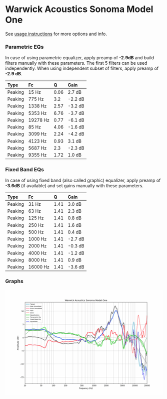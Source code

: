 # Warwick Acoustics Sonoma Model One
See [usage instructions](https://github.com/jaakkopasanen/AutoEq#usage) for more options and info.

### Parametric EQs
In case of using parametric equalizer, apply preamp of **-2.9dB** and build filters manually
with these parameters. The first 5 filters can be used independently.
When using independent subset of filters, apply preamp of **-2.9 dB**.

| Type    | Fc       |    Q | Gain    |
|:--------|:---------|:-----|:--------|
| Peaking | 15 Hz    | 0.06 | 2.7 dB  |
| Peaking | 775 Hz   | 3.2  | -2.2 dB |
| Peaking | 1338 Hz  | 2.57 | -3.2 dB |
| Peaking | 5353 Hz  | 6.76 | -3.7 dB |
| Peaking | 19278 Hz | 0.77 | -6.1 dB |
| Peaking | 85 Hz    | 4.06 | -1.6 dB |
| Peaking | 3099 Hz  | 2.24 | -4.2 dB |
| Peaking | 4123 Hz  | 0.93 | 3.1 dB  |
| Peaking | 5687 Hz  | 2.3  | -2.3 dB |
| Peaking | 9355 Hz  | 1.72 | 1.0 dB  |

### Fixed Band EQs
In case of using fixed band (also called graphic) equalizer, apply preamp of **-3.6dB**
(if available) and set gains manually with these parameters.

| Type    | Fc       |    Q | Gain    |
|:--------|:---------|:-----|:--------|
| Peaking | 31 Hz    | 1.41 | 3.0 dB  |
| Peaking | 63 Hz    | 1.41 | 2.3 dB  |
| Peaking | 125 Hz   | 1.41 | 0.8 dB  |
| Peaking | 250 Hz   | 1.41 | 1.6 dB  |
| Peaking | 500 Hz   | 1.41 | 0.4 dB  |
| Peaking | 1000 Hz  | 1.41 | -2.7 dB |
| Peaking | 2000 Hz  | 1.41 | -0.3 dB |
| Peaking | 4000 Hz  | 1.41 | -1.2 dB |
| Peaking | 8000 Hz  | 1.41 | 0.9 dB  |
| Peaking | 16000 Hz | 1.41 | -3.6 dB |

### Graphs
![](./Warwick%20Acoustics%20Sonoma%20Model%20One.png)